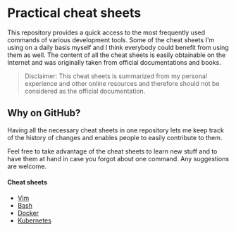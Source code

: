 Practical cheat sheets
======================

This repository provides a quick access to the most frequently used commands of various development tools. Some of the cheat sheets I'm using on a daily basis myself and I think everybody could benefit from using them as well. The content of all the cheat sheets is easily obtainable on the Internet and was originally taken from official documentations and books.

>Disclaimer: This cheat sheets is summarized from my personal experience and other online resources and therefore should not be considered as the official documentation.

## Why on GitHub?
Having all the necessary cheat sheets in one repository lets me keep track of the history of changes and enables people to easily contribute to them.

Feel free to take advantage of the cheat sheets to learn new stuff and to have them at hand in case you forgot about one command. Any suggestions are welcome.

#### Cheat sheets
* [Vim](vim.md)
* [Bash](bash.md)
* [Docker](docker.md)
* [Kubernetes](kubernetes.md)

